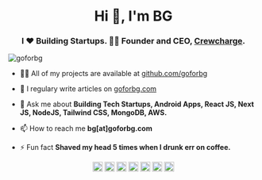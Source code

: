 <h1 align="center">Hi 👋, I'm BG</h1>
<h3 align="center">I ❤ Building Startups. 👨‍💻 Founder and CEO, <a href="https://www.crewcharge.com">Crewcharge</a>.</h3>
<p align="left"> <img src="https://komarev.com/ghpvc/?username=goforbg" alt="goforbg" /> </p>

- 👨‍💻 All of my projects are available at [github.com/goforbg](github.com/goforbg)

- 📝 I regulary write articles on [goforbg.com](goforbg.com)

- 💬 Ask me about **Building Tech Startups, Android Apps, React JS, Next JS, NodeJS, Tailwind CSS, MongoDB, AWS.**

- 📫 How to reach me **bg[at]goforbg.com**

- ⚡ Fun fact **Shaved my head 5 times when I drunk err on coffee.**


<p align="center">
<a href="https://dev.to/goforbg" target="blank"><img align="center" src="https://cdn.jsdelivr.net/npm/simple-icons@3.0.1/icons/dev-dot-to.svg" alt="goforbg" height="20" width="20" /></a>
<a href="https://twitter.com/goforbg" target="blank"><img align="center" src="https://cdn.jsdelivr.net/npm/simple-icons@3.0.1/icons/twitter.svg" alt="goforbg" height="20" width="20" /></a>
<a href="https://linkedin.com/in/goforbg" target="blank"><img align="center" src="https://cdn.jsdelivr.net/npm/simple-icons@3.0.1/icons/linkedin.svg" alt="goforbg" height="20" width="20" /></a>
<a href="https://stackoverflow.com/goforbg" target="blank"><img align="center" src="https://cdn.jsdelivr.net/npm/simple-icons@3.0.1/icons/stackoverflow.svg" alt="goforbg" height="20" width="20" /></a>
<a href="https://codesandbox.com/goforbg" target="blank"><img align="center" src="https://cdn.jsdelivr.net/npm/simple-icons@3.0.1/icons/codesandbox.svg" alt="goforbg" height="20" width="20" /></a>
<a href="https://fb.com/goforbg" target="blank"><img align="center" src="https://cdn.jsdelivr.net/npm/simple-icons@3.0.1/icons/facebook.svg" alt="goforbg" height="20" width="20" /></a>
<a href="https://instagram.com/goforbg" target="blank"><img align="center" src="https://cdn.jsdelivr.net/npm/simple-icons@3.0.1/icons/instagram.svg" alt="goforbg" height="20" width="20" /></a>
</p>
